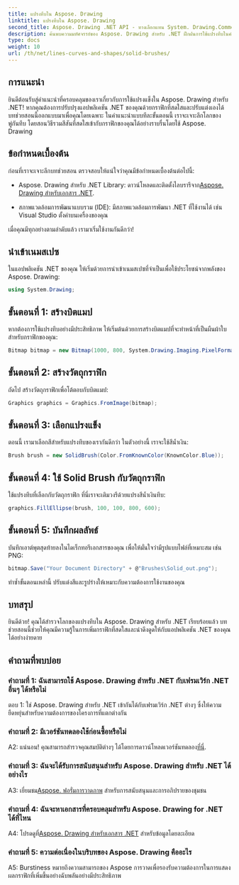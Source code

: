 ```yaml
---
title: แปรงทึบใน Aspose. Drawing
linktitle: แปรงทึบใน Aspose. Drawing
second_title: Aspose. Drawing .NET API - ทางเลือกแทน System. Drawing.Common
description: ค้นพบความมหัศจรรย์ของ Aspose. Drawing สำหรับ .NET ฝึกฝนการใช้แปรงทึบในคำแนะนำทีละขั้นตอนนี้เพื่อกราฟิกที่มีชีวิตชีวา
type: docs
weight: 10
url: /th/net/lines-curves-and-shapes/solid-brushes/
---
```

## การแนะนำ

ยินดีต้อนรับสู่คำแนะนำที่ครอบคลุมของเราเกี่ยวกับการใช้แปรงแข็งใน Aspose. Drawing สำหรับ .NET! หากคุณต้องการปรับปรุงแอปพลิเคชัน .NET ของคุณด้วยกราฟิกที่สดใสและปรับแต่งเองได้ บทช่วยสอนนี้ออกแบบมาเพื่อคุณโดยเฉพาะ ในคำแนะนำแบบทีละขั้นตอนนี้ เราจะเจาะลึกโลกของพู่กันทึบ โดยสอนวิธีรวมสีสันที่สดใสเข้ากับกราฟิกของคุณได้อย่างราบรื่นโดยใช้ Aspose. Drawing

## ข้อกำหนดเบื้องต้น

ก่อนที่เราจะเจาะลึกบทช่วยสอน ตรวจสอบให้แน่ใจว่าคุณมีข้อกำหนดเบื้องต้นต่อไปนี้:

-  Aspose. Drawing สำหรับ .NET Library: ดาวน์โหลดและติดตั้งไลบรารีจาก[Aspose. Drawing สำหรับเอกสาร .NET](https://reference.aspose.com/drawing/net/).

- สภาพแวดล้อมการพัฒนาแบบรวม (IDE): มีสภาพแวดล้อมการพัฒนา .NET ที่ใช้งานได้ เช่น Visual Studio ตั้งค่าบนเครื่องของคุณ

เมื่อคุณมีทุกอย่างตามลำดับแล้ว เรามาเริ่มใช้งานกันดีกว่า!

## นำเข้าเนมสเปซ

ในแอปพลิเคชัน .NET ของคุณ ให้เริ่มด้วยการนำเข้าเนมสเปซที่จำเป็นเพื่อใช้ประโยชน์จากพลังของ Aspose. Drawing:

```csharp
using System.Drawing;
```

## ขั้นตอนที่ 1: สร้างบิตแมป

หากต้องการใช้แปรงทึบอย่างมีประสิทธิภาพ ให้เริ่มต้นด้วยการสร้างบิตแมปที่จะทำหน้าที่เป็นผืนผ้าใบสำหรับกราฟิกของคุณ:

```csharp
Bitmap bitmap = new Bitmap(1000, 800, System.Drawing.Imaging.PixelFormat.Format32bppPArgb);
```

## ขั้นตอนที่ 2: สร้างวัตถุกราฟิก

ถัดไป สร้างวัตถุกราฟิกเพื่อโต้ตอบกับบิตแมป:

```csharp
Graphics graphics = Graphics.FromImage(bitmap);
```

## ขั้นตอนที่ 3: เลือกแปรงแข็ง

ตอนนี้ เรามาเลือกสีสำหรับแปรงทึบของเรากันดีกว่า ในตัวอย่างนี้ เราจะใช้สีน้ำเงิน:

```csharp
Brush brush = new SolidBrush(Color.FromKnownColor(KnownColor.Blue));
```

## ขั้นตอนที่ 4: ใช้ Solid Brush กับวัตถุกราฟิก

ใช้แปรงทึบที่เลือกกับวัตถุกราฟิก ที่นี่เราจะเติมวงรีด้วยแปรงสีน้ำเงินทึบ:

```csharp
graphics.FillEllipse(brush, 100, 100, 800, 600);
```

## ขั้นตอนที่ 5: บันทึกผลลัพธ์

บันทึกเอาต์พุตสุดท้ายลงในไดเร็กทอรีเอกสารของคุณ เพื่อให้มั่นใจว่ามีรูปแบบไฟล์ที่เหมาะสม เช่น PNG:

```csharp
bitmap.Save("Your Document Directory" + @"Brushes\Solid_out.png");
```

ทำซ้ำขั้นตอนเหล่านี้ ปรับแต่งสีและรูปร่างให้เหมาะกับความต้องการใช้งานของคุณ

## บทสรุป

ยินดีด้วย! คุณได้สำรวจโลกของแปรงทึบใน Aspose. Drawing สำหรับ .NET เรียบร้อยแล้ว บทช่วยสอนนี้ช่วยให้คุณมีความรู้ในการเพิ่มกราฟิกที่สดใสและน่าดึงดูดให้กับแอปพลิเคชัน .NET ของคุณได้อย่างง่ายดาย

## คำถามที่พบบ่อย

### คำถามที่ 1: ฉันสามารถใช้ Aspose. Drawing สำหรับ .NET กับเฟรมเวิร์ก .NET อื่นๆ ได้หรือไม่

ตอบ 1: ใช่ Aspose. Drawing สำหรับ .NET เข้ากันได้กับเฟรมเวิร์ก .NET ต่างๆ ซึ่งให้ความยืดหยุ่นสำหรับความต้องการของโครงการที่แตกต่างกัน

### คำถามที่ 2: มีเวอร์ชันทดลองใช้ก่อนซื้อหรือไม่

A2: แน่นอน! คุณสามารถสำรวจคุณสมบัติต่างๆ ได้โดยการดาวน์โหลดเวอร์ชันทดลอง[ที่นี่](https://releases.aspose.com/).

### คำถามที่ 3: ฉันจะได้รับการสนับสนุนสำหรับ Aspose. Drawing สำหรับ .NET ได้อย่างไร

 A3: เยี่ยมชม[Aspose. ฟอรั่มการวาดภาพ](https://forum.aspose.com/c/diagram/17) สำหรับการสนับสนุนและการอภิปรายของชุมชน

### คำถามที่ 4: ฉันจะหาเอกสารที่ครอบคลุมสำหรับ Aspose. Drawing for .NET ได้ที่ไหน

A4: โปรดดูที่[Aspose. Drawing สำหรับเอกสาร .NET](https://reference.aspose.com/drawing/net/) สำหรับข้อมูลโดยละเอียด

### คำถามที่ 5: ความต่อเนื่องในบริบทของ Aspose. Drawing คืออะไร

A5: Burstiness หมายถึงความสามารถของ Aspose การวาดเพื่อรองรับความต้องการในการแสดงผลกราฟิกที่เพิ่มขึ้นอย่างฉับพลันอย่างมีประสิทธิภาพ